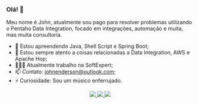 ### Olá! 👋

Meu nome é John, atualmente sou pago para resolver problemas utilizando o Pentaho Data Integration, focado em integrações, automação e muita, mas muita consultoria.

- 🌱 Estou apreendendo Java, Shell Script e Spring Boot;
- 👀 Estou sempre atento a coisas relacionadas a Data Integration, AWS e Apache Hop;
- 👨🏻‍💻 Atualmente trabalho na SoftExpert;
- 📫 Contato: johnenderson@outlook.com;
- ⚡ Curiosidade: Sou um músico enferrujado.


<p align="center">
  <a href="mailto:johnenderson@gmail.com">
    <img src="https://img.shields.io/badge/Gmail-D14836?style=for-the-badge&logo=gmail&logoColor=white" />
  </a>
  <a href="https://www.linkedin.com/in/john-enderson-8139bb2a">
    <img src="https://img.shields.io/badge/LinkedIn-0077B5?style=for-the-badge&logo=linkedin&logoColor=white" />
  </a>
   <a href="https://gitlab.com/johnenderson">
    <img src="https://img.shields.io/badge/GitLab-330F63?style=for-the-badge&logo=gitlab&logoColor=white" />
  </a>
 </p>

<!--
**badtuxx/badtuxx** is a ✨ _special_ ✨ repository because its `README.md` (this file) appears on your GitHub profile.
Here are some ideas to get you started:
- 🔭 I’m currently working on ...
- 🌱 I’m currently learning ...
- 👯 I’m looking to collaborate on ...
- 🤔 I’m looking for help with ...
- 💬 Ask me about ...
- 📫 How to reach me: ...
- 😄 Pronouns: ...
- ⚡ Fun fact: ...
-->
